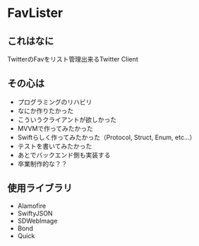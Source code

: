 # FavLister
## これはなに
TwitterのFavをリスト管理出来るTwitter Client

## その心は
- プログラミングのリハビリ
- なにか作りたかった
- こういうクライアントが欲しかった
- MVVMで作ってみたかった
- Swiftらしく作ってみたかった（Protocol, Struct, Enum, etc...）
- テストを書いてみたかった
- あとでバックエンド側も実装する
- 卒業制作的な？？

## 使用ライブラリ
- Alamofire
- SwiftyJSON
- SDWebImage
- Bond
- Quick
